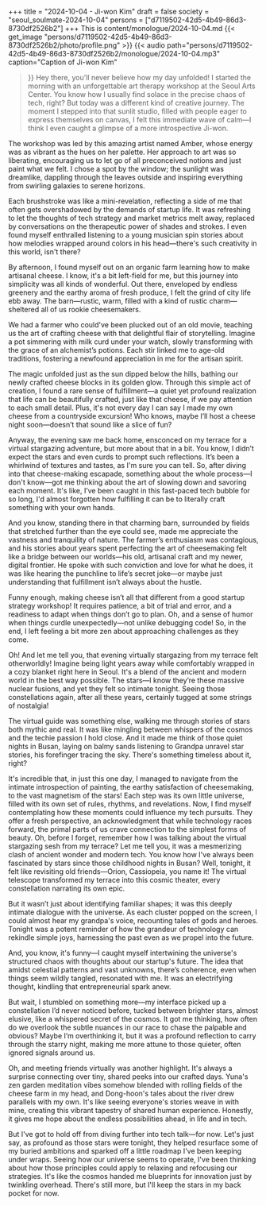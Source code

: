+++
title = "2024-10-04 - Ji-won Kim"
draft = false
society = "seoul_soulmate-2024-10-04"
persons = ["d7119502-42d5-4b49-86d3-8730df2526b2"]
+++
This is content/monologue/2024-10-04.md
{{< get_image "persons/d7119502-42d5-4b49-86d3-8730df2526b2/photo/profile.png" >}}
{{< audio
    path="persons/d7119502-42d5-4b49-86d3-8730df2526b2/monologue/2024-10-04.mp3" 
    caption="Caption of Ji-won Kim"
>}}
Hey there, you'll never believe how my day unfolded!
I started the morning with an unforgettable art therapy workshop at the Seoul Arts Center. You know how I usually find solace in the precise chaos of tech, right? But today was a different kind of creative journey. The moment I stepped into that sunlit studio, filled with people eager to express themselves on canvas, I felt this immediate wave of calm—I think I even caught a glimpse of a more introspective Ji-won.

The workshop was led by this amazing artist named Amber, whose energy was as vibrant as the hues on her palette. Her approach to art was so liberating, encouraging us to let go of all preconceived notions and just paint what we felt. I chose a spot by the window; the sunlight was dreamlike, dappling through the leaves outside and inspiring everything from swirling galaxies to serene horizons.

Each brushstroke was like a mini-revelation, reflecting a side of me that often gets overshadowed by the demands of startup life. It was refreshing to let the thoughts of tech strategy and market metrics melt away, replaced by conversations on the therapeutic power of shades and strokes. I even found myself enthralled listening to a young musician spin stories about how melodies wrapped around colors in his head—there's such creativity in this world, isn't there?

By afternoon, I found myself out on an organic farm learning how to make artisanal cheese. I know, it's a bit left-field for me, but this journey into simplicity was all kinds of wonderful. Out there, enveloped by endless greenery and the earthy aroma of fresh produce, I felt the grind of city life ebb away. The barn—rustic, warm, filled with a kind of rustic charm—sheltered all of us rookie cheesemakers. 

We had a farmer who could've been plucked out of an old movie, teaching us the art of crafting cheese with that delightful flair of storytelling. Imagine a pot simmering with milk curd under your watch, slowly transforming with the grace of an alchemist’s potions. Each stir linked me to age-old traditions, fostering a newfound appreciation in me for the artisan spirit.

The magic unfolded just as the sun dipped below the hills, bathing our newly crafted cheese blocks in its golden glow. Through this simple act of creation, I found a rare sense of fulfillment—a quiet yet profound realization that life can be beautifully crafted, just like that cheese, if we pay attention to each small detail. Plus, it's not every day I can say I made my own cheese from a countryside excursion! Who knows, maybe I’ll host a cheese night soon—doesn’t that sound like a slice of fun?

Anyway, the evening saw me back home, ensconced on my terrace for a virtual stargazing adventure, but more about that in a bit. You know, I didn’t expect the stars and even curds to prompt such reflections.
 It’s been a whirlwind of textures and tastes, as I'm sure you can tell. So, after diving into that cheese-making escapade, something about the whole process—I don't know—got me thinking about the art of slowing down and savoring each moment. It's like, I’ve been caught in this fast-paced tech bubble for so long, I'd almost forgotten how fulfilling it can be to literally craft something with your own hands.

And you know, standing there in that charming barn, surrounded by fields that stretched further than the eye could see, made me appreciate the vastness and tranquility of nature. The farmer’s enthusiasm was contagious, and his stories about years spent perfecting the art of cheesemaking felt like a bridge between our worlds—his old, artisanal craft and my newer, digital frontier. He spoke with such conviction and love for what he does, it was like hearing the punchline to life’s secret joke—or maybe just understanding that fulfillment isn’t always about the hustle.

Funny enough, making cheese isn’t all that different from a good startup strategy workshop! It requires patience, a bit of trial and error, and a readiness to adapt when things don’t go to plan. Oh, and a sense of humor when things curdle unexpectedly—not unlike debugging code! So, in the end, I left feeling a bit more zen about approaching challenges as they come.

Oh! And let me tell you, that evening virtually stargazing from my terrace felt otherworldly! Imagine being light years away while comfortably wrapped in a cozy blanket right here in Seoul. It's a blend of the ancient and modern world in the best way possible. The stars—I know they’re these massive nuclear fusions, and yet they felt so intimate tonight. Seeing those constellations again, after all these years, certainly tugged at some strings of nostalgia!

The virtual guide was something else, walking me through stories of stars both mythic and real. It was like mingling between whispers of the cosmos and the techie passion I hold close. And it made me think of those quiet nights in Busan, laying on balmy sands listening to Grandpa unravel star stories, his forefinger tracing the sky. There's something timeless about it, right?

It's incredible that, in just this one day, I managed to navigate from the intimate introspection of painting, the earthy satisfaction of cheesemaking, to the vast magnetism of the stars! Each step was its own little universe, filled with its own set of rules, rhythms, and revelations. Now, I find myself contemplating how these moments could influence my tech pursuits. They offer a fresh perspective, an acknowledgment that while technology races forward, the primal parts of us crave connection to the simplest forms of beauty.
 Oh, before I forget, remember how I was talking about the virtual stargazing sesh from my terrace? Let me tell you, it was a mesmerizing clash of ancient wonder and modern tech. You know how I've always been fascinated by stars since those childhood nights in Busan? Well, tonight, it felt like revisiting old friends—Orion, Cassiopeia, you name it! The virtual telescope transformed my terrace into this cosmic theater, every constellation narrating its own epic.

But it wasn’t just about identifying familiar shapes; it was this deeply intimate dialogue with the universe. As each cluster popped on the screen, I could almost hear my grandpa's voice, recounting tales of gods and heroes. Tonight was a potent reminder of how the grandeur of technology can rekindle simple joys, harnessing the past even as we propel into the future. 

And, you know, it's funny—I caught myself intertwining the universe's structured chaos with thoughts about our startup's future. The idea that amidst celestial patterns and vast unknowns, there’s coherence, even when things seem wildly tangled, resonated with me. It was an electrifying thought, kindling that entrepreneurial spark anew. 

But wait, I stumbled on something more—my interface picked up a constellation I’d never noticed before, tucked between brighter stars, almost elusive, like a whispered secret of the cosmos. It got me thinking, how often do we overlook the subtle nuances in our race to chase the palpable and obvious? Maybe I’m overthinking it, but it was a profound reflection to carry through the starry night, making me more attune to those quieter, often ignored signals around us.

Oh, and meeting friends virtually was another highlight. It's always a surprise connecting over tiny, shared peeks into our crafted days. Yuna's zen garden meditation vibes somehow blended with rolling fields of the cheese farm in my head, and Dong-hoon's tales about the river drew parallels with my own. It's like seeing everyone's stories weave in with mine, creating this vibrant tapestry of shared human experience. Honestly, it gives me hope about the endless possibilities ahead, in life and in tech.

But I've got to hold off from diving further into tech talk—for now. Let's just say, as profound as those stars were tonight, they helped resurface some of my buried ambitions and sparked off a little roadmap I've been keeping under wraps. Seeing how our universe seems to operate, I've been thinking about how those principles could apply to relaxing and refocusing our strategies. It's like the cosmos handed me blueprints for innovation just by twinkling overhead.
There's still more, but I'll keep the stars in my back pocket for now.
